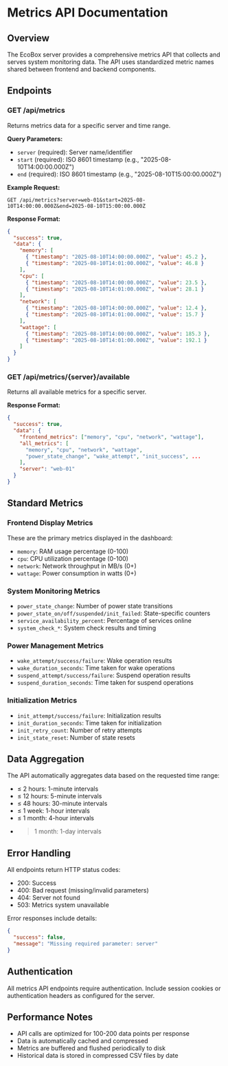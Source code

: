 # Metrics API Documentation

## Overview

The EcoBox server provides a comprehensive metrics API that collects and serves system monitoring data. The API uses standardized metric names shared between frontend and backend components.

## Endpoints

### GET /api/metrics

Returns metrics data for a specific server and time range.

**Query Parameters:**
- `server` (required): Server name/identifier 
- `start` (required): ISO 8601 timestamp (e.g., "2025-08-10T14:00:00.000Z")
- `end` (required): ISO 8601 timestamp (e.g., "2025-08-10T15:00:00.000Z")

**Example Request:**
```
GET /api/metrics?server=web-01&start=2025-08-10T14:00:00.000Z&end=2025-08-10T15:00:00.000Z
```

**Response Format:**
```json
{
  "success": true,
  "data": {
    "memory": [
      { "timestamp": "2025-08-10T14:00:00.000Z", "value": 45.2 },
      { "timestamp": "2025-08-10T14:01:00.000Z", "value": 46.8 }
    ],
    "cpu": [
      { "timestamp": "2025-08-10T14:00:00.000Z", "value": 23.5 },
      { "timestamp": "2025-08-10T14:01:00.000Z", "value": 28.1 }
    ],
    "network": [
      { "timestamp": "2025-08-10T14:00:00.000Z", "value": 12.4 },
      { "timestamp": "2025-08-10T14:01:00.000Z", "value": 15.7 }
    ],
    "wattage": [
      { "timestamp": "2025-08-10T14:00:00.000Z", "value": 185.3 },
      { "timestamp": "2025-08-10T14:01:00.000Z", "value": 192.1 }
    ]
  }
}
```

### GET /api/metrics/{server}/available

Returns all available metrics for a specific server.

**Response Format:**
```json
{
  "success": true,
  "data": {
    "frontend_metrics": ["memory", "cpu", "network", "wattage"],
    "all_metrics": [
      "memory", "cpu", "network", "wattage",
      "power_state_change", "wake_attempt", "init_success", ...
    ],
    "server": "web-01"
  }
}
```

## Standard Metrics

### Frontend Display Metrics
These are the primary metrics displayed in the dashboard:
- `memory`: RAM usage percentage (0-100)
- `cpu`: CPU utilization percentage (0-100)  
- `network`: Network throughput in MB/s (0+)
- `wattage`: Power consumption in watts (0+)

### System Monitoring Metrics
- `power_state_change`: Number of power state transitions
- `power_state_on/off/suspended/init_failed`: State-specific counters
- `service_availability_percent`: Percentage of services online
- `system_check_*`: System check results and timing

### Power Management Metrics
- `wake_attempt/success/failure`: Wake operation results
- `wake_duration_seconds`: Time taken for wake operations
- `suspend_attempt/success/failure`: Suspend operation results  
- `suspend_duration_seconds`: Time taken for suspend operations

### Initialization Metrics
- `init_attempt/success/failure`: Initialization results
- `init_duration_seconds`: Time taken for initialization
- `init_retry_count`: Number of retry attempts
- `init_state_reset`: Number of state resets

## Data Aggregation

The API automatically aggregates data based on the requested time range:
- ≤ 2 hours: 1-minute intervals
- ≤ 12 hours: 5-minute intervals  
- ≤ 48 hours: 30-minute intervals
- ≤ 1 week: 1-hour intervals
- ≤ 1 month: 4-hour intervals
- > 1 month: 1-day intervals

## Error Handling

All endpoints return HTTP status codes:
- 200: Success
- 400: Bad request (missing/invalid parameters)
- 404: Server not found
- 503: Metrics system unavailable

Error responses include details:
```json
{
  "success": false,
  "message": "Missing required parameter: server"
}
```

## Authentication

All metrics API endpoints require authentication. Include session cookies or authentication headers as configured for the server.

## Performance Notes

- API calls are optimized for 100-200 data points per response
- Data is automatically cached and compressed  
- Metrics are buffered and flushed periodically to disk
- Historical data is stored in compressed CSV files by date
